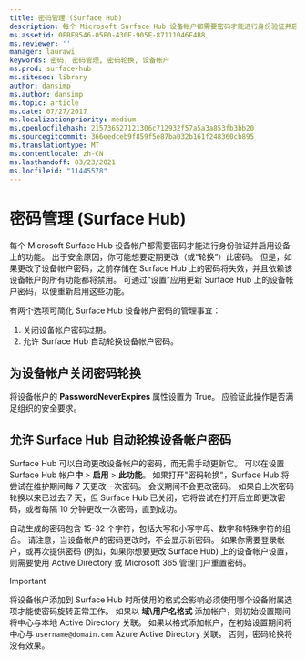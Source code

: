 ```yaml
---
title: 密码管理 (Surface Hub)
description: 每个 Microsoft Surface Hub 设备帐户都需要密码才能进行身份验证并启用设备上的功能。
ms.assetid: 0FBFB546-05F0-430E-905E-87111046E4B8
ms.reviewer: ''
manager: laurawi
keywords: 密码, 密码管理, 密码轮换, 设备帐户
ms.prod: surface-hub
ms.sitesec: library
author: dansimp
ms.author: dansimp
ms.topic: article
ms.date: 07/27/2017
ms.localizationpriority: medium
ms.openlocfilehash: 215736527121306c712932f57a5a3a853fb3bb20
ms.sourcegitcommit: 366eedceb9f859f5e87ba032b161f248360cb895
ms.translationtype: MT
ms.contentlocale: zh-CN
ms.lasthandoff: 03/23/2021
ms.locfileid: "11445578"
---
```

# <a name="password-management-surface-hub"></a>密码管理 (Surface Hub)

每个 Microsoft Surface Hub 设备帐户都需要密码才能进行身份验证并启用设备上的功能。 出于安全原因，你可能想要定期更改（或“轮换”）此密码。 但是，如果更改了设备帐户密码，之前存储在 Surface Hub 上的密码将失效，并且依赖该设备帐户的所有功能都将禁用。 可通过“设置”应用更新 Surface Hub 上的设备帐户密码，以便重新启用这些功能。

有两个选项可简化 Surface Hub 设备帐户密码的管理事宜：

1.  关闭设备帐户密码过期。
2.  允许 Surface Hub 自动轮换设备帐户密码。


## <a name="turn-off-password-rotation-for-the-device-account"></a>为设备帐户关闭密码轮换

将设备帐户的 **PasswordNeverExpires** 属性设置为 True。 应验证此操作是否满足组织的安全要求。


## <a name="allow-the-surface-hub-to-automatically-rotate-the-device-accounts-password"></a>允许 Surface Hub 自动轮换设备帐户密码

Surface Hub 可以自动更改设备帐户的密码，而无需手动更新它。 可以在设置 Surface Hub 帐户**中**  >  **启用**  >  **此功能**。 如果打开"密码轮换"，Surface Hub 将尝试在维护期间每 7 天更改一次密码。 会议期间不会更改密码。 如果自上次密码轮换以来已过去 7 天，但 Surface Hub 已关闭，它将尝试在打开后立即更改密码，或者每隔 10 分钟更改一次密码，直到成功。

自动生成的密码包含 15-32 个字符，包括大写和小写字母、数字和特殊字符的组合。 请注意，当设备帐户的密码更改时，不会显示新密码。 如果你需要登录帐户，或再次提供密码 (例如，如果你想要更改 Surface Hub) 上的设备帐户设置，则需要使用 Active Directory 或 Microsoft 365 管理门户重置密码。

> [!IMPORTANT]
> 将设备帐户添加到 Surface Hub 时所使用的格式会影响必须使用哪个设备附属[](prepare-your-environment-for-surface-hub.md)选项才能使密码旋转正常工作。 如果以 **域\用户名格式** 添加帐户，则初始设置期间将中心与本地 Active Directory 关联。 如果以格式添加帐户，在初始设置期间将中心与 `username@domain.com` Azure Active Directory 关联。 否则，密码轮换将没有效果。
